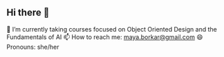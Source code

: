 ## Hi there 👋
🌱 I’m currently taking courses focused on Object Oriented Design and the Fundamentals of AI
📫 How to reach me: maya.borkar@gmail.com
😄 Pronouns: she/her

